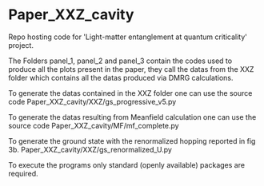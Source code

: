 # Paper_XXZ_cavity

Repo hosting code for 'Light-matter entanglement at quantum criticality' project.

The Folders panel_1, panel_2 and panel_3 contain the codes used to produce all the plots present in the paper, they call the datas from the XXZ folder which contains all the datas produced via DMRG calculations.

To generate the datas contained in the XXZ folder one can use the source code Paper_XXZ_cavity/XXZ/gs_progressive_v5.py

To generate the datas resulting from Meanfield calculation one can use the source code Paper_XXZ_cavity/MF/mf_complete.py

To generate the ground state with the renormalized hopping reported in fig 3b. Paper_XXZ_cavity/XXZ/gs_renormalized_U.py

To execute the programs only standard (openly available) packages are required.
